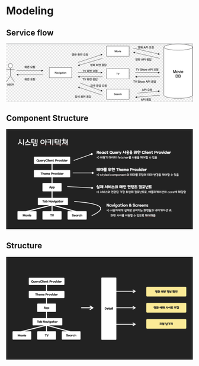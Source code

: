 # Modeling

## Service flow

<img src="./movit_model.png" />

## Component Structure

<img src="./structure.png">

## Structure

<img src="./structure2.png">

